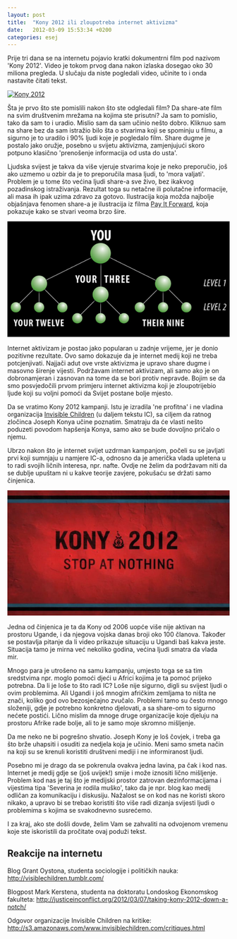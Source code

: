 ```yaml
---
layout: post
title:  "Kony 2012 ili zloupotreba internet aktivizma"
date:   2012-03-09 15:53:34 +0200
categories: esej
---
```

Prije tri dana se na internetu pojavio kratki dokumentrni film pod nazivom 'Kony 2012'. Video je tokom prvog dana nakon izlaska dosegao oko 30 miliona pregleda. U slučaju da niste pogledali video, učinite to i onda nastavite čitati tekst.

[![Kony 2012](https://img.youtube.com/vi/Y4MnpzG5Sqc/0.jpg)](https://www.youtube.com/watch?v=Y4MnpzG5Sqc)

Šta je prvo što ste pomislili nakon što ste odgledali film? Da share-ate film na svim društvenim mrežama na kojima ste prisutni? Ja sam to pomislio, tako da sam to i uradio. Mislio sam da sam učinio nešto dobro. Kliknuo sam na share bez da sam istražio bilo šta o stvarima koji se spominju u filmu, a sigurno je to uradilo i 90% ljudi koje je pogledalo film. Share dugme je postalo jako oružje, posebno u svijetu aktivizma, zamjenjujući skoro potpuno klasično 'prenošenje informacija od usta do usta'.

Ljudska svijest je takva da više vjeruje stvarima koje je neko preporučio, još ako uzmemo u ozbir da je to preporučila masa ljudi, to 'mora valjati'. Problem je u tome što većina ljudi share-a sve živo, bez ikakvog pozadinskog istraživanja. Rezultat toga su netačne ili polutačne informacije, ali masa ih ipak uzima zdravo za gotovo. Ilustracija koja možda najbolje objašnjava fenomen share-a je ilustracija iz filma [Pay It Forward], koja pokazuje kako se stvari veoma brzo šire.

<img src="/assets/kony_1.jpg" width="600" />

Internet aktivizam je postao jako popularan u zadnje vrijeme, jer je donio pozitivne rezultate. Ovo samo dokazuje da je internet medij koji ne treba potcjenjivati. Najjači adut ove vrste aktivizma je upravo share dugme i masovno širenje vijesti. Podržavam internet aktivizam, ali samo ako je on dobronamjeran i zasnovan na tome da se bori protiv nepravde. Bojim se da smo posvjedočili prvom primjeru internet aktivizma koji je zloupotrijebio ljude koji su voljni pomoći da Svijet postane bolje mjesto.

Da se vratimo Kony 2012 kampanji. Istu je izradila 'ne profitna' i ne vladina organizacija [Invisible Children] (u daljem tekstu IC), sa ciljem da ratnog zločinca Joseph Konya učine poznatim. Smatraju da će vlasti nešto poduzeti povodom hapšenja Konya, samo ako se bude dovoljno pričalo o njemu.

Ubrzo nakon što je internet svijet uzdrman kampanjom, počeli su se javljati prvi koji sumnjaju u namjere IC-a, odnosno da je američka vlada upletena u to radi svojih ličnih interesa, npr. nafte. Ovdje ne želim da podržavam niti da se dublje upuštam ni u kakve teorije zavjere, pokušaću se držati samo činjenica.

<img src="/assets/kony_2.jpg" width="600" />

Jedna od činjenica je ta da Kony od 2006 uopće više nije aktivan na prostoru Ugande, i da njegova vojska danas broji oko 100 članova. Također se postavlja pitanje da li video prikazuje situaciju u Ugandi baš kakva jeste. Situacija tamo je mirna već nekoliko godina, većina ljudi smatra da vlada mir.

Mnogo para je utrošeno na samu kampanju, umjesto toga se sa tim sredstvima npr. moglo pomoći djeći u Africi kojima je ta pomoć prijeko potrebna. Da li je loše to što radi IC? Loše nije sigurno, digli su svijest ljudi o ovim problemima. Ali Ugandi i još mnogim afričkim zemljama to ništa ne znači, koliko god ovo bezosjećajno zvučalo. Problemi tamo su često mnogo složeniji, gdje je potrebno konkretno djelovati, a sa share-om to sigurno nećete postići. Lično mislim da mnoge druge organizacije koje djeluju na prostoru Afrike rade bolje, ali to je samo moje skromno mišljenje.

Da me neko ne bi pogrešno shvatio. Joseph Kony je loš čovjek, i treba ga što brže uhapsiti i osuditi za nedjela koja je učinio. Meni samo smeta način na koji su se krenuli koristiti društveni mediji i ne informiranost ljudi.

Posebno mi je drago da se pokrenula ovakva jedna lavina, pa čak i kod nas. Internet je medij gdje se (još uvijek!) smije i može iznositi lično mišljenje. Problem kod nas je taj što je medijski prostor zatrovan dezinformacijama i vijestima tipa 'Severina je rodila muško', tako da je npr. blog kao medij odličan za komunikaciju i diskusiju. Nažalost se on kod nas ne koristi skoro nikako, a upravo bi se trebao koristiti što više radi dizanja svijesti ljudi o problemima s kojima se svakodnevno susrećemo.

I za kraj, ako ste došli dovde, želim Vam se zahvaliti na odvojenom vremenu koje ste iskoristili da pročitate ovaj poduži tekst.

## Reakcije na internetu

Blog Grant Oystona, studenta sociologije i političkih nauka: http://visiblechildren.tumblr.com/

Blogpost Mark Kerstena, studenta na doktoratu Londoskog Ekonomskog fakulteta: http://justiceinconflict.org/2012/03/07/taking-kony-2012-down-a-notch/

Odgovor organizacije Invisible Children na kritike: http://s3.amazonaws.com/www.invisiblechildren.com/critiques.html

[Pay It Forward]: http://www.imdb.com/title/tt0223897/
[Invisible Children]: http://invisiblechildren.com/
